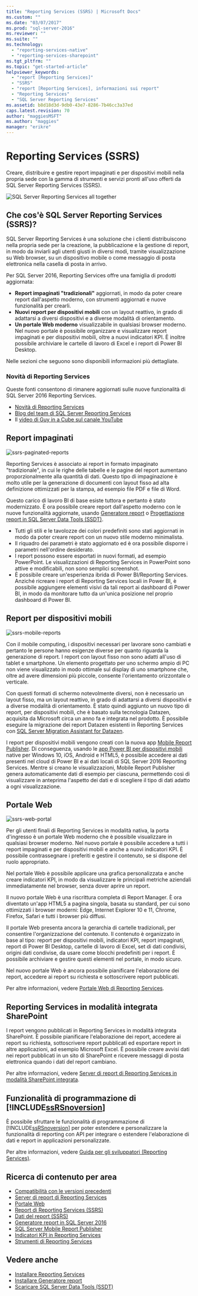 ```yaml
---
title: "Reporting Services (SSRS) | Microsoft Docs"
ms.custom: ""
ms.date: "03/07/2017"
ms.prod: "sql-server-2016"
ms.reviewer: ""
ms.suite: ""
ms.technology: 
  - "reporting-services-native"
  - "reporting-services-sharepoint"
ms.tgt_pltfrm: ""
ms.topic: "get-started-article"
helpviewer_keywords: 
  - "report [Reporting Services]"
  - "SSRS"
  - "report [Reporting Services], informazioni sui report"
  - "Reporting Services"
  - "SQL Server Reporting Services"
ms.assetid: b8d18d3d-9db0-43e7-8286-7b46cc3a37ed
caps.latest.revision: 70
author: "maggiesMSFT"
ms.author: "maggies"
manager: "erikre"
---
```

# Reporting Services (SSRS)
  Creare, distribuire e gestire report impaginati e per dispositivi mobili nella propria sede con la gamma di strumenti e servizi pronti all'uso offerti da SQL Server Reporting Services (SSRS). 
  
 ![SQL Server Reporting Services all together](../reporting-services/media/ss-reporting-services-all-together.png "SQL Server Reporting Services all together")  
## <a name="what-is-sql-server-reporting-services-ssrs"></a>Che cos'è SQL Server Reporting Services (SSRS)?

SQL Server Reporting Services è una soluzione che i clienti distribuiscono nella propria sede per la creazione, la pubblicazione e la gestione di report, in modo da inviarli agli utenti giusti in diversi modi, tramite visualizzazione su Web browser, su un dispositivo mobile o come messaggio di posta elettronica nella casella di posta in arrivo.

Per SQL Server 2016, Reporting Services offre una famiglia di prodotti aggiornata:

* **Report impaginati "tradizionali"** aggiornati, in modo da poter creare report dall'aspetto moderno, con strumenti aggiornati e nuove funzionalità per crearli. 
* **Nuovi report per dispositivi mobili** con un layout reattivo, in grado di adattarsi a diversi dispositivi e a diverse modalità di orientamento. 
* **Un portale Web moderno** visualizzabile in qualsiasi browser moderno. Nel nuovo portale è possibile organizzare e visualizzare report impaginati e per dispositivi mobili, oltre a nuovi indicatori KPI. È inoltre possibile archiviare le cartelle di lavoro di Excel e i report di Power BI Desktop. 

Nelle sezioni che seguono sono disponibili informazioni più dettagliate.
  
### <a name="whats-new-in-reporting-services"></a>Novità di Reporting Services

Queste fonti consentono di rimanere aggiornati sulle nuove funzionalità di SQL Server 2016 Reporting Services. 
* [Novità di Reporting Services](../reporting-services/novità-di-sql-server-reporting-services-ssrs.md)
* [Blog del team di SQL Server Reporting Services](https://blogs.msdn.microsoft.com/sqlrsteamblog/)
* Il [video di Guy in a Cube sul canale YouTube](https://www.youtube.com/channel/UCFp1vaKzpfvoGai0vE5VJ0w)
  
## <a name="paginated-reports"></a>Report impaginati

![ssrs-paginated-reports](../reporting-services/media/ssrs-paginated-reports.png)

Reporting Services è associato ai report in formato impaginato "tradizionale", in cui le righe delle tabelle e le pagine del report aumentano proporzionalmente alla quantità di dati. Questo tipo di impaginazione è molto utile per la generazione di documenti con layout fisso ad alta definizione ottimizzati per la stampa, ad esempio file PDF e file di Word. 

Questo carico di lavoro BI di base esiste tuttora e pertanto è stato modernizzato. È ora possibile creare report dall'aspetto moderno con le nuove funzionalità aggiornate, usando [Generatore report](../reporting-services/report-builder/report-builder-in-sql-server-2016.md) o [Progettazione report in SQL Server Data Tools (SSDT)](../reporting-services/tools/reporting-services-in-sql-server-data-tools-ssdt.md). 

* Tutti gli stili e le tavolozze dei colori predefiniti sono stati aggiornati in modo da poter creare report con un nuovo stile moderno minimalista.
* Il riquadro dei parametri è stato aggiornato ed è ora possibile disporre i parametri nell'ordine desiderato.
* I report possono essere esportati in nuovi formati, ad esempio PowerPoint. Le visualizzazioni di Reporting Services in PowerPoint sono attive e modificabili, non sono semplici screenshot.
* È possibile creare un'esperienza ibrida di Power BI/Reporting Services. Anziché ricreare i report di Reporting Services locali in Power BI, è possibile aggiungere elementi visivi da tali report ai dashboard di Power BI, in modo da monitorare tutto da un'unica posizione nel proprio dashboard di Power BI.
 
## <a name="mobile-reports"></a>Report per dispositivi mobili

![ssrs-mobile-reports](../reporting-services/media/ssrs-mobile-reports.png)

Con il mobile computing, i dispositivi necessari per lavorare sono cambiati e pertanto le persone hanno esigenze diverse per quanto riguarda la generazione di report. I report con layout fisso non sono adatti all'uso di tablet e smartphone. Un elemento progettato per uno schermo ampio di PC non viene visualizzato in modo ottimale sul display di uno smartphone che, oltre ad avere dimensioni più piccole, consente l'orientamento orizzontale o verticale.

Con questi formati di schermo notevolmente diversi, non è necessario un layout fisso, ma un layout reattivo, in grado di adattarsi a diversi dispositivi e a diverse modalità di orientamento. È stato quindi aggiunto un nuovo tipo di report, per dispositivi mobili, che è basato sulla tecnologia Datazen, acquisita da Microsoft circa un anno fa e integrata nel prodotto. È possibile eseguire la migrazione dei report Datazen esistenti in Reporting Services con [SQL Server Migration Assistant for Datazen](https://www.microsoft.com/download/details.aspx?id=53128). 

I report per dispositivi mobili vengono creati con la nuova app [Mobile Report Publisher](../reporting-services/mobile-reports/create-mobile-reports-with-sql-server-mobile-report-publisher.md). Di conseguenza, usando le [app Power BI per dispositivi mobili](https://powerbi.microsoft.com/documentation/powerbi-power-bi-apps-for-mobile-devices/) native per Windows 10, iOS, Android e HTML5, è possibile accedere ai dati presenti nel cloud di Power BI e ai dati locali di SQL Server 2016 Reporting Services. Mentre si creano le visualizzazioni, Mobile Report Publisher genera automaticamente dati di esempio per ciascuna, permettendo così di visualizzare in anteprima l'aspetto dei dati e di scegliere il tipo di dati adatto a ogni visualizzazione.

## <a name="web-portal"></a>Portale Web

![ssrs-web-portal](../reporting-services/media/ssrs-web-portal.png)

Per gli utenti finali di Reporting Services in modalità nativa, la porta d'ingresso è un portale Web moderno che è possibile visualizzare in qualsiasi browser moderno. Nel nuovo portale è possibile accedere a tutti i report impaginati e per dispositivi mobili e anche a nuovi indicatori KPI. È possibile contrassegnare i preferiti e gestire il contenuto, se si dispone del ruolo appropriato. 

Nel portale Web è possibile applicare una grafica personalizzata e anche creare indicatori KPI, in modo da visualizzare le principali metriche aziendali immediatamente nel browser, senza dover aprire un report. 

Il nuovo portale Web è una riscrittura completa di Report Manager. È ora diventato un'app HTML5 a pagina singola, basata su standard, per cui sono ottimizzati i browser moderni: Edge, Internet Explorer 10 e 11, Chrome, Firefox, Safari e tutti i browser più diffusi.

Il portale Web presenta ancora la gerarchia di cartelle tradizionali, per consentire l'organizzazione del contenuto. Il contenuto è organizzato in base al tipo: report per dispositivi mobili, indicatori KPI, report impaginati, report di Power BI Desktop, cartelle di lavoro di Excel, set di dati condivisi, origini dati condivise, da usare come blocchi predefiniti per i report. È possibile archiviare e gestire questi elementi nel portale, in modo sicuro.

Nel nuovo portale Web è ancora possibile pianificare l'elaborazione dei report, accedere ai report su richiesta e sottoscrivere report pubblicati.

Per altre informazioni, vedere [Portale Web di Reporting Services](../reporting-services/web-portal-ssrs-native-mode.md).
  
## <a name="reporting-services-in-sharepoint-integrated-mode"></a>Reporting Services in modalità integrata SharePoint  

I report vengono pubblicati in Reporting Services in modalità integrata SharePoint. È possibile pianificare l'elaborazione dei report, accedere ai report su richiesta, sottoscrivere report pubblicati ed esportare report in altre applicazioni, ad esempio Microsoft Excel. È possibile creare avvisi dati nei report pubblicati in un sito di SharePoint e ricevere messaggi di posta elettronica quando i dati del report cambiano.  

Per altre informazioni, vedere [Server di report di Reporting Services in modalità SharePoint integrata](../reporting-services/report-server-sharepoint/reporting-services-report-server-sharepoint-mode.md).
 
## <a name="includessrsnoversiontokenssrsnoversionmdmd-programming-features"></a>Funzionalità di programmazione di [!INCLUDE[ssRSnoversion](../includes/ssrsnoversion-md.md)]  
 È possibile sfruttare le funzionalità di programmazione di [!INCLUDE[ssRSnoversion](../includes/ssrsnoversion-md.md)] per poter estendere e personalizzare la funzionalità di reporting con API per integrare o estendere l'elaborazione di dati e report in applicazioni personalizzate.
 
 Per altre informazioni, vedere [Guida per gli sviluppatori (Reporting Services)](../reporting-services/reporting-services-developer-documentation.md). 
  
## <a name="browse-content-by-area"></a>Ricerca di contenuto per area  
* [Compatibilità con le versioni precedenti](../reporting-services/compatibilità-con-le-versioni-precedenti-reporting-services.md) 
* [Server di report di Reporting Services](../reporting-services/report-server-sharepoint/server-di-report-di-reporting-services.md)  
* [Portale Web](../reporting-services/web-portal-ssrs-native-mode.md)
* [Report di Reporting Services &#40;SSRS&#41;](../reporting-services/reports/reporting-services-reports-ssrs.md)  
* [Dati del report &#40;SSRS&#41;](../reporting-services/report-data/report-data-ssrs.md)  
* [Generatore report in SQL Server 2016](../reporting-services/report-builder/report-builder-in-sql-server-2016.md)  
* [SQL Server Mobile Report Publisher](../reporting-services/mobile-reports/create-mobile-reports-with-sql-server-mobile-report-publisher.md)  
* [Indicatori KPI in Reporting Services](../reporting-services/working-with-kpis-in-reporting-services.md)
* [Strumenti di Reporting Services](../reporting-services/tools/reporting-services-tools.md)  
  
## <a name="see-also"></a>Vedere anche  
* [Installare Reporting Services](../reporting-services/install-windows/install-reporting-services.md)
* [Installare Generatore report](../reporting-services/install-windows/install-report-builder.md)   
* [Scaricare SQL Server Data Tools (SSDT)](http://go.microsoft.com/fwlink/?LinkID=616714)
  
  